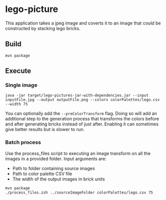 # lego-picture #

This application takes a jpeg image and coverts it to an image that could be constructed by stacking lego bricks.

## Build ##
```
mvn package
```

## Execute ##
### Single image
```
java -jar target/lego-pictures-jar-with-dependencies.jar --input inputFile.jpg --output outputFile.png --colors colorPalettes/lego.csv --width 75 
```

You can optionally add the `--preColorTransform` flag. Doing so will add an additional step to the generation process that transforms the colors before and after generating bricks instead of just after. Enabling it can sometimes give better results but is slower to run.
    
### Batch process
Use the process_files script to executing an image transform on all the images in a provided folder. Input arguments are:

* Path to folder containing source images
* Path to color palette CSV file
* The width of the output images in brick units

```
mvn package
./process_files.zsh ../sourceImageFolder colorPalettes/lego.csv 75
```